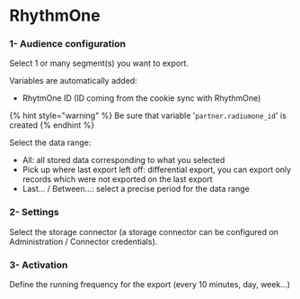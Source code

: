 # RhythmOne

### 1- Audience configuration

Select 1 or many segment(s) you want to export.

Variables are automatically added:

* RhytmOne ID (ID coming from the cookie sync with RhythmOne)

{% hint style="warning" %}
Be sure that variable '`partner.radiumone_id`' is created
{% endhint %}

Select the data range:

* All: all stored data corresponding to what you selected
* Pick up where last export left off: differential export, you can export only records which were not exported on the last export
* Last... / Between...: select a precise period for the data range

### 2- Settings

Select the storage connector (a storage connector can be configured on Administration / Connector credentials).

### 3- Activation

Define the running frequency for the export (every 10 minutes, day, week...)
